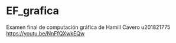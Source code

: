 # EF_grafica
Examen final de computación gráfica de Hamill Cavero u201821775
https://youtu.be/NnFfQXwkEQw
